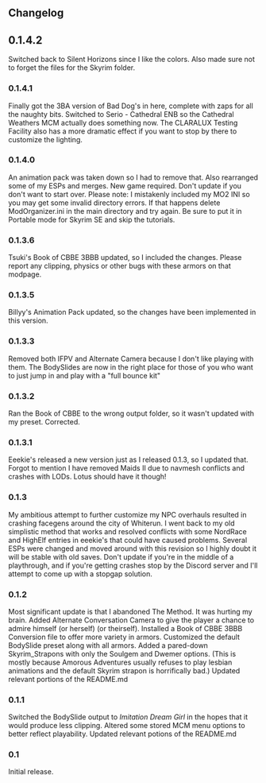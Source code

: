 ## Changelog

## 0.1.4.2

Switched back to Silent Horizons since I like the colors. Also made sure not to forget the files for the Skyrim folder.

### 0.1.4.1

Finally got the 3BA version of Bad Dog's in here, complete with zaps for all the naughty bits. Switched to Serio - Cathedral ENB so the Cathedral Weathers MCM actually does something now. The CLARALUX Testing Facility also has a more dramatic effect if you want to stop by there to customize the lighting.

### 0.1.4.0

An animation pack was taken down so I had to remove that. Also rearranged some of my ESPs and merges. New game required. Don't update if you don't want to start over. Please note: I mistakenly included my MO2 INI so you may get some invalid directory errors. If that happens delete ModOrganizer.ini in the main directory and try again. Be sure to put it in Portable mode for Skyrim SE and skip the tutorials.

### 0.1.3.6

Tsuki's Book of CBBE 3BBB updated, so I included the changes. Please report any clipping, physics or other bugs with these armors on that modpage.

### 0.1.3.5

Billyy's Animation Pack updated, so the changes have been implemented in this version.

### 0.1.3.3

Removed both IFPV and Alternate Camera because I don't like playing with them. The BodySlides are now in the right place for those of you who want to just jump in and play with a "full bounce kit"

### 0.1.3.2

Ran the Book of CBBE to the wrong output folder, so it wasn't updated with my preset. Corrected.

### 0.1.3.1

Eeekie's released a new version just as I released 0.1.3, so I updated that. Forgot to mention I have removed Maids II due to navmesh conflicts and crashes with LODs. Lotus should have it though!

### 0.1.3

My ambitious attempt to further customize my NPC overhauls resulted in crashing facegens around the city of Whiterun. I went back to my old simplistic method that works and resolved conflicts with some NordRace and HighElf entries in eeekie's that could have caused problems. Several ESPs were changed and moved around with this revision so I highly doubt it will be stable with old saves. Don't update if you're in the middle of a playthrough, and if you're getting crashes stop by the Discord server and I'll attempt to come up with a stopgap solution.

### 0.1.2

Most significant update is that I abandoned The Method. It was hurting my brain. Added Alternate Conversation Camera to give the player a chance to admire himself (or herself) (or theirself). Installed a Book of CBBE 3BBB Conversion file to offer more variety in armors. Customized the default BodySlide preset along with all armors. Added a pared-down Skyrim_Strapons with only the Soulgem and Dwemer options. (This is mostly because Amorous Adventures usually refuses to play lesbian animations and the default Skyrim strapon is horrifically bad.) Updated relevant portions of the README.md

### 0.1.1

Switched the BodySlide output to _Imitation Dream Girl_ in the hopes that it would produce less clipping. Altered some stored MCM menu options to better reflect playability. Updated relevant potions of the README.md

### 0.1

Initial release.

